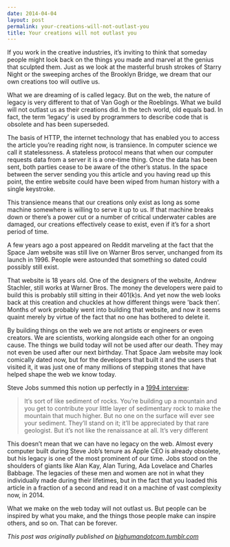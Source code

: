 ```yaml
---
date: 2014-04-04
layout: post
permalink: your-creations-will-not-outlast-you
title: Your creations will not outlast you
---
```


If you work in the creative industries, it’s inviting to think that someday people might look back on the things you made and marvel at the genius that sculpted them. Just as we look at the masterful brush strokes of Starry Night or the sweeping arches of the Brooklyn Bridge, we dream that our own creations too will outlive us.

What we are dreaming of is called legacy. But on the web, the nature of legacy is very different to that of Van Gogh or the Roeblings. What we build will not outlast us as their creations did. In the tech world, old equals bad. In fact, the term ‘legacy’ is used by programmers to describe code that is obsolete and has been superseded.

The basis of HTTP, the internet technology that has enabled you to access the article you’re reading right now, is transience. In computer science we call it statelessness. A stateless protocol means that when our computer requests data from a server it is a one-time thing. Once the data has been sent, both parties cease to be aware of the other’s status. In the space between the server sending you this article and you having read up this point, the entire website could have been wiped from human history with a single keystroke.

This transience means that our creations only exist as long as some machine somewhere is willing to serve it up to us. If that machine breaks down or there’s a power cut or a number of critical underwater cables are damaged, our creations effectively cease to exist, even if it’s for a short period of time.

A few years ago a post appeared on Reddit marveling at the fact that the Space Jam website was still live on Warner Bros server, unchanged from its launch in 1996. People were astounded that something so dated could possibly still exist.

That website is 18 years old. One of the designers of the website, Andrew Stachler, still works at Warner Bros. The money the developers were paid to build this is probably still sitting in their 401(k)s. And yet now the web looks back at this creation and chuckles at how different things were 'back then’. Months of work probably went into building that website, and now it seems quaint merely by virtue of the fact that no one has bothered to delete it.

By building things on the web we are not artists or engineers or even creators. We are scientists, working alongside each other for an ongoing cause. The things we build today will not be used after our death. They may not even be used after our next birthday. That Space Jam website may look comically dated now, but for the developers that built it and the users that visited it,  it was just one of many millions of stepping stones that have helped shape the web we know today.

Steve Jobs summed this notion up perfectly in a [1994 interview](https://www.youtube.com/watch?v=zut2NLMVL_k):

> It’s sort of like sediment of rocks. You’re building up a mountain and you get to contribute your little layer of sedimentary rock to make the mountain that much higher. But no one on the surface will ever see your sediment. They’ll stand on it; it’ll be appreciated by that rare geologist. But it’s not like the renaissance at all. It’s very different

This doesn’t mean that we can have no legacy on the web. Almost every computer built during Steve Job’s tenure as Apple CEO is already obsolete, but his legacy is one of the most prominent of our time. Jobs stood on the shoulders of giants like Alan Kay, Alan Turing, Ada Lovelace and Charles Babbage. The legacies of these men and women are not in what they individually made during their lifetimes, but in the fact that you loaded this article in a fraction of a second and read it on a machine of vast complexity now, in 2014.

What we make on the web today will not outlast us. But people can be inspired by what you make, and the things those people make can inspire others, and so on. That can be forever.

_This post was originally published on [bighumandotcom.tumblr.com](http://bighumandotcom.tumblr.com/)_
